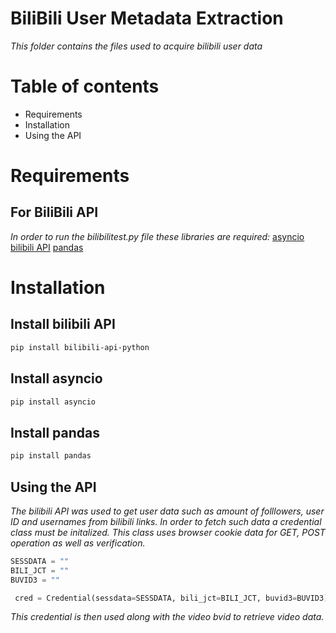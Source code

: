 # BiliBili User Metadata Extraction
*This folder contains the files used to acquire bilibili user data*
# Table of contents
- Requirements
- Installation
- Using the API

# Requirements

## For BiliBili API
*In order to run the bilibilitest.py file these libraries are required:*
[asyncio](https://pypi.org/project/asyncio/)
[bilibili API](https://pypi.org/project/bilibili-api-python/)
[pandas](https://pypi.org/project/pandas/)

# Installation

## Install bilibili API
```bash
pip install bilibili-api-python
```
## Install asyncio
```bash
pip install asyncio
```

## Install pandas

```bash
pip install pandas
```


## Using the API
*The bilibili API was used to get user data such as amount of folllowers, user ID and usernames from bilibili links. In order to fetch such data a credential class must be initalized. This class uses browser cookie data for GET, POST operation as well as verification.*
```python
SESSDATA = ""
BILI_JCT = ""
BUVID3 = ""
```
```python
 cred = Credential(sessdata=SESSDATA, bili_jct=BILI_JCT, buvid3=BUVID3)
```
*This credential is then used along with the video bvid to retrieve video data.*